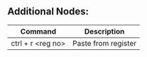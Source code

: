 ## Additional Nodes:
Command           | Description
------------------|------------
ctrl + r <reg no\>| Paste from register
